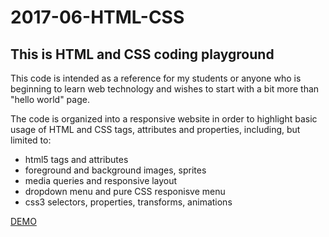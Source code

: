 # 2017-06-HTML-CSS


## This is HTML and CSS coding playground

This code is intended as a reference for my students or anyone who is beginning to learn web technology and wishes to start with a bit more than "hello world" page.

The code is organized into a responsive website in order to highlight basic usage of HTML and CSS tags, attributes and properties, including, but limited to:
* html5 tags and attributes
* foreground and background images, sprites
* media queries and responsive layout
* dropdown menu and pure CSS responisve menu
* css3 selectors, properties, transforms, animations


[DEMO](http://www.school.egartshtein.com/)
